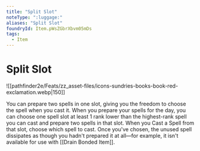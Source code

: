 ```yaml
---
title: "Split Slot"
noteType: ":luggage:"
aliases: "Split Slot"
foundryId: Item.pWsZGbrXbvm05mDs
tags:
  - Item
---
```


# Split Slot
![[pathfinder2e/Feats/zz_asset-files/icons-sundries-books-book-red-exclamation.webp|150]]

You can prepare two spells in one slot, giving you the freedom to choose the spell when you cast it. When you prepare your spells for the day, you can choose one spell slot at least 1 rank lower than the highest-rank spell you can cast and prepare two spells in that slot. When you Cast a Spell from that slot, choose which spell to cast. Once you've chosen, the unused spell dissipates as though you hadn't prepared it at all—for example, it isn't available for use with [[Drain Bonded Item]].
